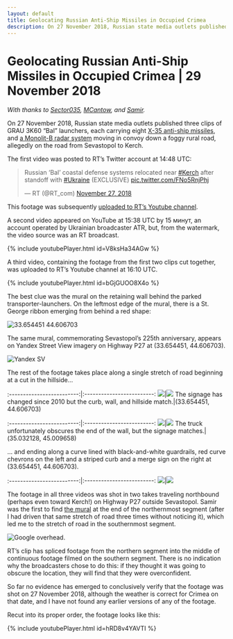 ```yaml
---
layout: default
title: Geolocating Russian Anti-Ship Missiles in Occupied Crimea
description: On 27 November 2018, Russian state media outlets published three clips of GRAU 3K60 “Bal” launchers, each carrying eight X-35 anti-ship missiles, and a Monolit-B radar system moving in convoy down a foggy rural road, allegedly on the road from Sevastopol to Kerch.
---
```

# Geolocating Russian Anti-Ship Missiles in Occupied Crimea | 29 November 2018

_With thanks to [Sector035](https://twitter.com/Sector035), [MCantow](https://twitter.com/MCantow), and [Samir](https://twitter.com/obretix)._

On 27 November 2018, Russian state media outlets published three clips of GRAU 3K60 “Bal” launchers, each carrying eight [X-35 anti-ship missiles](https://en.wikipedia.org/wiki/Kh-35), and [a Monolit-B radar system](http://www.deagel.com/Tactical-Vehicles/Monolit-B_a003643001.aspx) moving in convoy down a foggy rural road, allegedly on the road from Sevastopol to Kerch.

The first video was posted to RT’s Twitter account at 14:48 UTC:

<blockquote class="twitter-tweet" data-lang="en"><p lang="en" dir="ltr">Russian ‘Bal’ coastal defense systems relocated near <a href="https://twitter.com/hashtag/Kerch?src=hash&amp;ref_src=twsrc%5Etfw">#Kerch</a> after standoff with <a href="https://twitter.com/hashtag/Ukraine?src=hash&amp;ref_src=twsrc%5Etfw">#Ukraine</a> (EXCLUSIVE) <a href="https://t.co/FNo5RnjPhj">pic.twitter.com/FNo5RnjPhj</a></p>&mdash; RT (@RT_com) <a href="https://twitter.com/RT_com/status/1067475304007036930?ref_src=twsrc%5Etfw">November 27, 2018</a></blockquote>
<script async src="https://platform.twitter.com/widgets.js" charset="utf-8"></script>

This footage was subsequently [uploaded to RT’s Youtube channel](https://www.youtube.com/watch?v=RvXbhPe0Gtk).

A second video appeared on YouTube at 15:38 UTC by 15 минут, an account operated by Ukrainian broadcaster ATR, but, from the watermark, the video source was an RT broadcast.

{% include youtubePlayer.html id=V8ksHa34AGw %}

A third video, containing the footage from the first two clips cut together, was uploaded to RT’s Youtube channel at 16:10 UTC.

{% include youtubePlayer.html id=bGjGUOO8X4o %}

The best clue was the mural on the retaining wall behind the parked transporter-launchers. On the leftmost edge of the mural, there is a St. George ribbon emerging from behind a red shape:

![33.654451 44.606703](../assets/images/kerch-strait-bal-geolocation/balmural.png)

The same mural, commemorating Sevastopol’s 225th anniversary, appears on Yandex Street View imagery on Highway P27 at (33.654451, 44.606703).

![Yandex SV](../assets/images/kerch-strait-bal-geolocation/yandexbalmural.png)

The rest of the footage takes place along a single stretch of road beginning at a cut in the hillside...

:-------------------------:|:-------------------------:
![](../assets/images/kerch-strait-bal-geolocation/yandexhill1.png)|![](../assets/images/kerch-strait-bal-geolocation/ruptlyhill1.png)
The signage has changed since 2010 but the curb, wall, and hillside match.|(33.654451, 44.606703)

:-------------------------:|:-------------------------:
![](../assets/images/kerch-strait-bal-geolocation/yandexhill2.png)|![](../assets/images/kerch-strait-bal-geolocation/ruptlyhill2.png)
The truck unfortunately obscures the end of the wall, but the signage matches.|(35.032128, 45.009658)

… and ending along a curve lined with black-and-white guardrails, red curve chevrons on the left and a striped curb and a merge sign on the right at (33.654451, 44.606703).

:-------------------------:|:-------------------------:
![](../assets/images/kerch-strait-bal-geolocation/yandexcurve.png)|![](../assets/images/kerch-strait-bal-geolocation/ruptlycurve.png)

The footage in all three videos was shot in two takes traveling northbound (perhaps even toward Kerch!) on Highway P27 outside Sevastopol. Samir was the first to find [the mural](https://twitter.com/obretix/status/1067864888612175872) at the end of the northernmost segment (after I had driven that same stretch of road three times without noticing it), which led me to the stretch of road in the southernmost segment.

![Google overhead.](../assets/images/kerch-strait-bal-geolocation/overheadbal.png)

RT’s clip has spliced footage from the northern segment into the middle of continuous footage filmed on the southern segment. There is no indication why the broadcasters chose to do this: if they thought it was going to obscure the location, they will find that they were overconfident.

So far no evidence has emerged to conclusively verify that the footage was shot on 27 November 2018, although the weather is correct for Crimea on that date, and I have not found any earlier versions of any of the footage.

Recut into its proper order, the footage looks like this:

{% include youtubePlayer.html id=hRD8v4YAVTI %}
